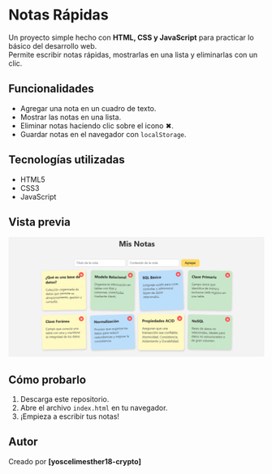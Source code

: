 # Notas Rápidas
Un proyecto simple hecho con **HTML, CSS y JavaScript** para practicar lo básico del desarrollo web.  
Permite escribir notas rápidas, mostrarlas en una lista y eliminarlas con un clic.

## Funcionalidades
- Agregar una nota en un cuadro de texto.
- Mostrar las notas en una lista.
- Eliminar notas haciendo clic sobre el icono ✖.
- Guardar notas en el navegador con `localStorage`.

## Tecnologías utilizadas
- HTML5
- CSS3
- JavaScript

## Vista previa
![alt text](image.png)

## Cómo probarlo
1. Descarga este repositorio.
2. Abre el archivo `index.html` en tu navegador.
3. ¡Empieza a escribir tus notas!

## Autor
Creado por **[yoscelimesther18-crypto]** 

